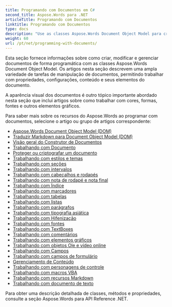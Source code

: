 ```yaml
---
title: Programando com Documentos em C#
second_title: Aspose.Words para .NET
articleTitle: Programando com Documentos
linktitle: Programando com Documentos
type: docs
description: "Use as classes Aspose.Words Document Object Model para criar, modificar e gerenciar programaticamente documentos com .NET usando C#. Trabalhe com propriedades, configurações e conteúdo de documentos, bem como com a aparência do documento por meio do gerenciamento de cores, formas, fontes e outros gráficos."
weight: 60
url: /pt/net/programming-with-documents/
---
```


Esta seção fornece informações sobre como criar, modificar e gerenciar documentos de forma programática com as classes Aspose.Words Document Object Model. Os artigos nesta seção descrevem uma ampla variedade de tarefas de manipulação de documentos, permitindo trabalhar com propriedades, configurações, conteúdo e seus elementos do documento.

A aparência visual dos documentos é outro tópico importante abordado nesta seção que inclui artigos sobre como trabalhar com cores, formas, fontes e outros elementos gráficos.

Para saber mais sobre os recursos do Aspose.Words ao programar com documentos, selecione o artigo ou grupo de artigos correspondente:

- [Aspose.Words Document Object Model (DOM)](/words/pt/net/aspose-words-document-object-model/)
- [Traduzir Markdown para Document Object Model (DOM)](/words/pt/net/translate-markdown-to-document-object-model/)
- [Visão geral do Construtor de Documentos](/words/pt/net/document-builder-overview/)
- [Trabalhando com Documento](/words/pt/net/working-with-document/)
- [Proteger ou criptografar um documento](/words/pt/net/protect-or-encrypt-a-document/)
- [Trabalhando com estilos e temas](/words/pt/net/working-with-styles-and-themes/)
- [Trabalhando com seções](/words/pt/net/working-with-sections/)
- [Trabalhando com intervalos](/words/pt/net/working-with-ranges/)
- [Trabalhando com cabeçalhos e rodapés](/words/pt/net/working-with-headers-and-footers/)
- [Trabalhando com nota de rodapé e nota final](/words/pt/net/working-with-footnote-and-endnote/)
- [Trabalhando com Índice](/words/pt/net/working-with-table-of-contents/)
- [Trabalhando com marcadores](/words/pt/net/working-with-bookmarks/)
- [Trabalhando com tabelas](/words/pt/net/working-with-tables/)
- [Trabalhando com listas](/words/pt/net/working-with-lists/)
- [Trabalhando com parágrafos](/words/pt/net/working-with-paragraphs/)
- [Trabalhando com tipografia asiática](/words/pt/net/working-with-asian-typography/)
- [Trabalhando com Hifenização](/words/pt/net/working-with-hyphenation/)
- [Trabalhando com fontes](/words/pt/net/working-with-fonts/)
- [Trabalhando com TextBoxes](/words/pt/net/working-with-textboxes/)
- [Trabalhando com comentários](/words/pt/net/working-with-comments/)
- [Trabalhando com elementos gráficos](/words/net/working-with-graphic-elements/)
- [Trabalhando com objetos Ole e vídeo online](/words/net/working-with-ole-objects-and-online-video/)
- [Trabalhando com Campos](/words/pt/net/working-with-fields/)
- [Trabalhando com campos de formulário](/words/pt/net/working-with-form-fields/)
- [Gerenciamento de Conteúdo](/words/net/contents-management/)
- [Trabalhando com personagens de controle](/words/pt/net/working-with-control-characters/)
- [Trabalhando com macros VBA](/words/pt/net/working-with-vba-macros/)
- [Trabalhando com recursos Markdown](/words/pt/net/working-with-markdown-features/)
- [Trabalhando com documento de texto](/words/net/working-with-text-document/)

Para obter uma descrição detalhada de classes, métodos e propriedades, consulte a seção Aspose.Words para API Reference .NET.